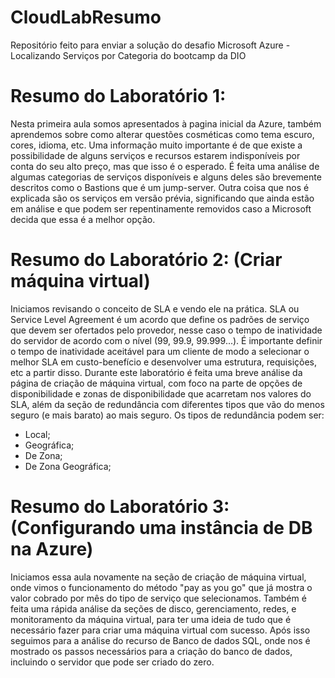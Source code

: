 # CloudLabResumo
Repositório feito para enviar a solução do desafio Microsoft Azure - Localizando Serviços por Categoria do bootcamp da DIO

# Resumo do Laboratório 1:

Nesta primeira aula somos apresentados à pagina inicial da Azure, também aprendemos sobre como alterar questões cosméticas como tema escuro, cores, idioma, etc. Uma informação muito importante é de que existe a possibilidade de alguns serviços e recursos estarem indisponíveis por conta do seu alto preço, mas que isso é o esperado. É feita uma análise de algumas categorias de serviços disponíveis e alguns deles são brevemente descritos como o Bastions que é um jump-server. Outra coisa que nos é explicada são os serviços em versão prévia, significando que ainda estão em análise e que podem ser repentinamente removidos caso a Microsoft decida que essa é a melhor opção.

# Resumo do Laboratório 2: (Criar máquina virtual)

Iniciamos revisando o conceito de SLA e vendo ele na prática. SLA ou Service Level Agreement é um acordo que define os padrões de serviço que devem ser ofertados pelo provedor, nesse caso o tempo de inatividade do servidor de acordo com o nível (99, 99.9, 99.999...). É importante definir o tempo de inatividade aceitável para um cliente de modo a selecionar o melhor SLA em custo-benefício e desenvolver uma estrutura, requisições, etc a partir disso. Durante este laboratório é feita uma breve análise da página de criação de máquina virtual, com foco na parte de opções de disponibilidade e zonas de disponibilidade que acarretam nos valores do SLA, além da seção de redundância com diferentes tipos que vão do menos seguro (e mais barato) ao mais seguro. Os tipos de redundância podem ser:
 - Local;
 - Geográfica;
 - De Zona;
 - De Zona Geográfica;

# Resumo do Laboratório 3: (Configurando uma instância de DB na Azure)

Iniciamos essa aula novamente na seção de criação de máquina virtual, onde vimos o funcionamento do método "pay as you go" que já mostra o valor cobrado por mês do tipo de serviço que selecionamos. Também é feita uma rápida análise da seções de disco, gerenciamento, redes, e monitoramento da máquina virtual, para ter uma ideia de tudo que é necessário fazer para criar uma máquina virtual com sucesso. Após isso seguimos para a análise do recurso de Banco de dados SQL, onde nos é mostrado os passos necessários para a criação do banco de dados, incluindo o servidor que pode ser criado do zero.
